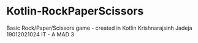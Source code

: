 # Kotlin-RockPaperScissors

Basic Rock/Paper/Scissors game - created in Kotlin
Krishnarajsinh Jadeja
19012021024
IT - A
MAD 3
